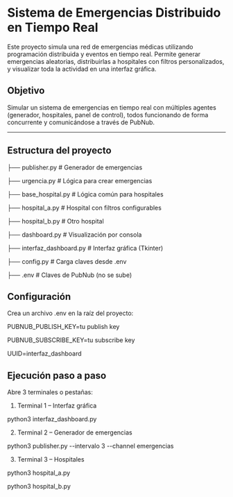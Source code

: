 # Sistema de Emergencias Distribuido en Tiempo Real

Este proyecto simula una red de emergencias médicas utilizando programación distribuida y eventos en tiempo real. Permite generar emergencias aleatorias, distribuirlas a hospitales con filtros personalizados, y visualizar toda la actividad en una interfaz gráfica.

## Objetivo

Simular un sistema de emergencias en tiempo real con múltiples agentes (generador, hospitales, panel de control), todos funcionando de forma concurrente y comunicándose a través de PubNub.

---

## Estructura del proyecto
├── publisher.py # Generador de emergencias

├── urgencia.py # Lógica para crear emergencias

├── base_hospital.py # Lógica común para hospitales

├── hospital_a.py # Hospital con filtros configurables

├── hospital_b.py # Otro hospital

├── dashboard.py # Visualización por consola

├── interfaz_dashboard.py # Interfaz gráfica (Tkinter)

├── config.py # Carga claves desde .env

├── .env # Claves de PubNub (no se sube)


## Configuración

Crea un archivo .env en la raíz del proyecto:

PUBNUB_PUBLISH_KEY=tu publish key

PUBNUB_SUBSCRIBE_KEY=tu subscribe key

UUID=interfaz_dashboard


## Ejecución paso a paso

Abre 3 terminales o pestañas:

1. Terminal 1 – Interfaz gráfica

python3 interfaz_dashboard.py

2. Terminal 2 – Generador de emergencias

python3 publisher.py --intervalo 3 --channel emergencias

3. Terminal 3 – Hospitales

python3 hospital_a.py 

python3 hospital_b.py




